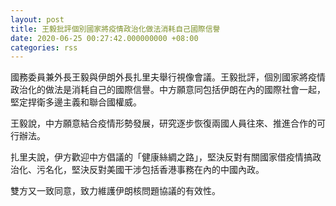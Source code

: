 ```yaml
---
layout: post
title: 王毅批評個別國家將疫情政治化做法消耗自己國際信譽
date: 2020-06-25 00:27:42.000000000 +08:00
categories: rss
---
```


國務委員兼外長王毅與伊朗外長扎里夫舉行視像會議。王毅批評，個別國家將疫情政治化的做法是消耗自己的國際信譽。中方願意同包括伊朗在內的國際社會一起，堅定捍衛多邊主義和聯合國權威。

王毅說，中方願意結合疫情形勢發展，研究逐步恢復兩國人員往來、推進合作的可行辦法。

扎里夫說，伊方歡迎中方倡議的「健康絲綢之路」，堅決反對有關國家借疫情搞政治化、污名化，堅決反對美國干涉包括香港事務在內的中國內政。

雙方又一致同意，致力維護伊朗核問題協議的有效性。
